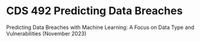 # CDS 492 Predicting Data Breaches
 Predicting Data Breaches with Machine Learning: A Focus on Data Type and Vulnerabilities (November 2023)
